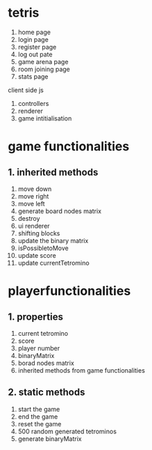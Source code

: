 # tetris
1. home page
2. login page
3. register page
4. log out pate
5. game arena page
6. room joining page
7. stats page


client side js
1. controllers
2. renderer
3. game intitialisation


# game functionalities
## 1. inherited methods
1. move down
2. move right
3. move left
5. generate board nodes matrix
6. destroy
7. ui renderer
8. shifting blocks
9. update the binary matrix
10. isPossibletoMove
11. update score
12. update currentTetromino




# playerfunctionalities
## 1. properties
1. current tetromino
2. score
3. player number
4. binaryMatrix
5. borad nodes matrix
6. inherited methods from game functionalities

 ## 2. static methods
1. start the game
2. end the game
3. reset the game
4. 500 random generated tetrominos
5. generate binaryMatrix

